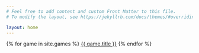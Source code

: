 ```yaml
---
# Feel free to add content and custom Front Matter to this file.
# To modify the layout, see https://jekyllrb.com/docs/themes/#overriding-theme-defaults

layout: home
---
```


{% for game in site.games %}
<a href="{{ game.url }}">{{ game.title }}</a>
{% endfor %}